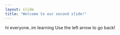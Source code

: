```yaml
---
layout: slide
title: "Welcome to our second slide!"
---
```

hi everyone..im learning
Use the left arrow to go back!
